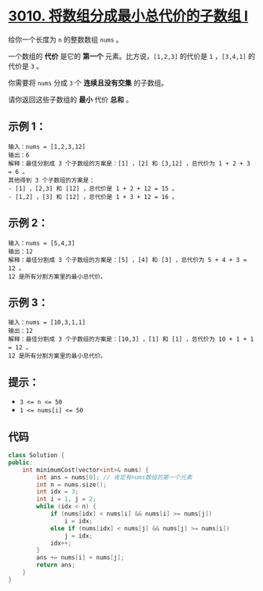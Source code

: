 # [3010. 将数组分成最小总代价的子数组 I](https://leetcode.cn/problems/divide-an-array-into-subarrays-with-minimum-cost-i/)

给你一个长度为 `n` 的整数数组 `nums` 。

一个数组的 **代价** 是它的 **第一个** 元素。比方说，`[1,2,3]` 的代价是 `1` ，`[3,4,1]` 的代价是 `3` 。

你需要将 `nums` 分成 `3` 个 **连续且没有交集** 的子数组。

请你返回这些子数组的 **最小** 代价 **总和** 。

## **示例 1：**

```
输入：nums = [1,2,3,12]
输出：6
解释：最佳分割成 3 个子数组的方案是：[1] ，[2] 和 [3,12] ，总代价为 1 + 2 + 3 = 6 。
其他得到 3 个子数组的方案是：
- [1] ，[2,3] 和 [12] ，总代价是 1 + 2 + 12 = 15 。
- [1,2] ，[3] 和 [12] ，总代价是 1 + 3 + 12 = 16 。
```

## **示例 2：**

```
输入：nums = [5,4,3]
输出：12
解释：最佳分割成 3 个子数组的方案是：[5] ，[4] 和 [3] ，总代价为 5 + 4 + 3 = 12 。
12 是所有分割方案里的最小总代价。
```

## **示例 3：**

```
输入：nums = [10,3,1,1]
输出：12
解释：最佳分割成 3 个子数组的方案是：[10,3] ，[1] 和 [1] ，总代价为 10 + 1 + 1 = 12 。
12 是所有分割方案里的最小总代价。
```

## **提示：**

- `3 <= n <= 50`
- `1 <= nums[i] <= 50`

## 代码

```cpp
class Solution {
public:
    int minimumCost(vector<int>& nums) {
        int ans = nums[0]; // 肯定有nums数组的第一个元素
        int n = nums.size();
        int idx = 3;
        int i = 1, j = 2;
        while (idx < n) {
            if (nums[idx] < nums[i] && nums[i] >= nums[j])
                i = idx;
            else if (nums[idx] < nums[j] && nums[j] >= nums[i])
                j = idx;
            idx++;
        }
        ans += nums[i] + nums[j];
        return ans;
    }
}
```

